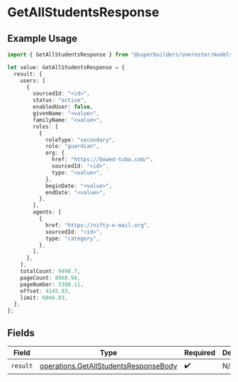 # GetAllStudentsResponse

## Example Usage

```typescript
import { GetAllStudentsResponse } from "@superbuilders/oneroster/models/operations";

let value: GetAllStudentsResponse = {
  result: {
    users: [
      {
        sourcedId: "<id>",
        status: "active",
        enabledUser: false,
        givenName: "<value>",
        familyName: "<value>",
        roles: [
          {
            roleType: "secondary",
            role: "guardian",
            org: {
              href: "https://bowed-tuba.com/",
              sourcedId: "<id>",
              type: "<value>",
            },
            beginDate: "<value>",
            endDate: "<value>",
          },
        ],
        agents: [
          {
            href: "https://nifty-e-mail.org",
            sourcedId: "<id>",
            type: "category",
          },
        ],
      },
    ],
    totalCount: 9498.7,
    pageCount: 8068.94,
    pageNumber: 5398.11,
    offset: 4145.93,
    limit: 6046.83,
  },
};
```

## Fields

| Field                                                                                          | Type                                                                                           | Required                                                                                       | Description                                                                                    |
| ---------------------------------------------------------------------------------------------- | ---------------------------------------------------------------------------------------------- | ---------------------------------------------------------------------------------------------- | ---------------------------------------------------------------------------------------------- |
| `result`                                                                                       | [operations.GetAllStudentsResponseBody](../../models/operations/getallstudentsresponsebody.md) | :heavy_check_mark:                                                                             | N/A                                                                                            |
